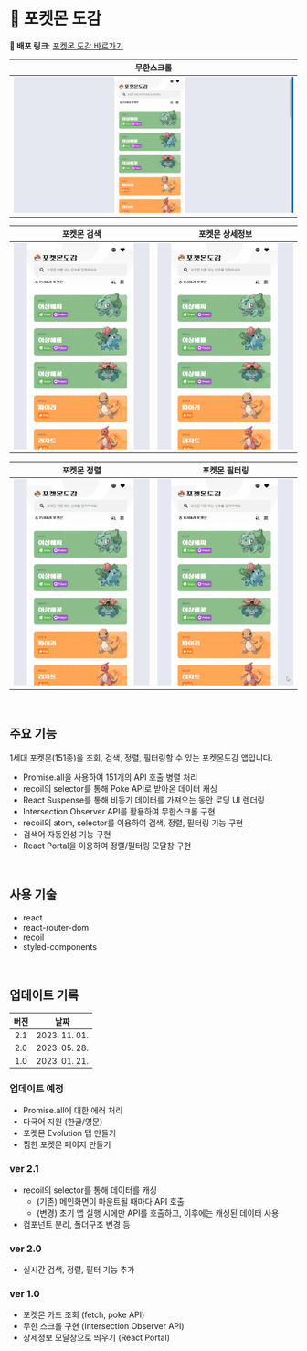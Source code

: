 # 🐣 포켓몬 도감

**🚀 배포 링크**: [포켓몬 도감 바로가기](https://rigood.github.io/pokemon)

|             무한스크롤             |
| :--------------------------------: |
| <img src="readme/무한스크롤.gif"/> |

|            포켓몬 검색             |            포켓몬 상세정보             |
| :--------------------------------: | :------------------------------------: |
| <img src="readme/포켓몬검색.gif"/> | <img src="readme/포켓몬상세정보.gif"/> |

|            포켓몬 정렬             |            포켓몬 필터링             |
| :--------------------------------: | :----------------------------------: |
| <img src="readme/포켓몬정렬.gif"/> | <img src="readme/포켓몬필터링.gif"/> |

<br>

## 주요 기능

1세대 포켓몬(151종)을 조회, 검색, 정렬, 필터링할 수 있는 포켓몬도감 앱입니다.

- Promise.all을 사용하여 151개의 API 호출 병렬 처리
- recoil의 selector를 통해 Poke API로 받아온 데이터 캐싱
- React Suspense를 통해 비동기 데이터를 가져오는 동안 로딩 UI 렌더링
- Intersection Observer API를 활용하여 무한스크롤 구현
- recoil의 atom, selector를 이용하여 검색, 정렬, 필터링 기능 구현
- 검색어 자동완성 기능 구현
- React Portal을 이용하여 정렬/필터링 모달창 구현

<br>

## 사용 기술

- react
- react-router-dom
- recoil
- styled-components

<br>

## 업데이트 기록

| **버전** |   **날짜**    |
| :------: | :-----------: |
|   2.1    | 2023. 11. 01. |
|   2.0    | 2023. 05. 28. |
|   1.0    | 2023. 01. 21. |

### 업데이트 예정

- Promise.all에 대한 에러 처리
- 다국어 지원 (한글/영문)
- 포켓몬 Evolution 탭 만들기
- 찜한 포켓몬 페이지 만들기

### ver 2.1

- recoil의 selector를 통해 데이터를 캐싱
  - (기존) 메인화면이 마운트될 때마다 API 호출
  - (변경) 초기 앱 실행 시에만 API를 호출하고, 이후에는 캐싱된 데이터 사용
- 컴포넌트 분리, 폴더구조 변경 등

### ver 2.0

- 실시간 검색, 정렬, 필터 기능 추가

### ver 1.0

- 포켓몬 카드 조회 (fetch, poke API)
- 무한 스크롤 구현 (Intersection Observer API)
- 상세정보 모달창으로 띄우기 (React Portal)
